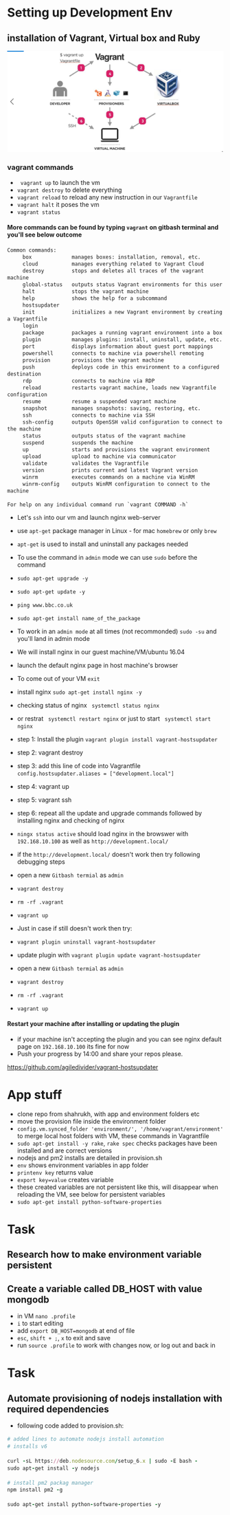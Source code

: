 # Setting up Development Env
## installation of Vagrant, Virtual box and Ruby
![](dev_env.png)

### vagrant commands
- ` vagrant up` to launch the vm
- `vagrant destroy` to delete everything 
- `vagrant reload` to reload any new instruction in our `Vagrantfile`
- `vagrant halt` it poses the vm
- `vagrant status`

#### More commands can be found by typing `vagrant` on gitbash terminal and you'll see below outcome
```
Common commands:
     box             manages boxes: installation, removal, etc.
     cloud           manages everything related to Vagrant Cloud
     destroy         stops and deletes all traces of the vagrant machine
     global-status   outputs status Vagrant environments for this user
     halt            stops the vagrant machine
     help            shows the help for a subcommand
     hostsupdater
     init            initializes a new Vagrant environment by creating a Vagrantfile
     login
     package         packages a running vagrant environment into a box
     plugin          manages plugins: install, uninstall, update, etc.
     port            displays information about guest port mappings
     powershell      connects to machine via powershell remoting
     provision       provisions the vagrant machine
     push            deploys code in this environment to a configured destination
     rdp             connects to machine via RDP
     reload          restarts vagrant machine, loads new Vagrantfile configuration
     resume          resume a suspended vagrant machine
     snapshot        manages snapshots: saving, restoring, etc.
     ssh             connects to machine via SSH
     ssh-config      outputs OpenSSH valid configuration to connect to the machine
     status          outputs status of the vagrant machine
     suspend         suspends the machine
     up              starts and provisions the vagrant environment
     upload          upload to machine via communicator
     validate        validates the Vagrantfile
     version         prints current and latest Vagrant version
     winrm           executes commands on a machine via WinRM
     winrm-config    outputs WinRM configuration to connect to the machine

For help on any individual command run `vagrant COMMAND -h`
```
- Let's `ssh` into our vm and launch nginx web-server
- use `apt-get` package manager in Linux - for mac `homebrew` or only `brew`
- `apt-get` is used to install and uninstall any packages needed
- To use the command in `admin` mode we can use `sudo` before the command
- `sudo apt-get upgrade -y`
- `sudo apt-get update -y`
- `ping www.bbc.co.uk`
- `sudo apt-get install name_of_the_package` 
- To work in an `admin mode` at all times (not recommonded) `sudo -su` and you'll land in admin mode
- We will install nginx in our guest machine/VM/ubuntu 16.04
- launch the default nginx page in host machine's browser
- To come out of your VM `exit`
- install nginx `sudo apt-get install nginx -y`
- checking status of nginx ` systemctl status nginx` 
- or restrat ` systemctl restart nginx` or just to start ` systemctl start nginx` 



- step 1: Install the plugin `vagrant plugin install vagrant-hostsupdater`
- step 2: vagrant destroy
- step 3: add this line of code into Vagrantfile `config.hostsupdater.aliases = ["development.local"]`
- step 4: vagrant up
- step 5: vagrant ssh
- step 6: repeat all the update and upgrade commands followed by installing nginx and checking of nginx
- `ningx status active` should load nginx in the browswer with `192.168.10.100` as well as `http://development.local/`

- if the `http://development.local/` doesn't work then try following debugging steps
- open a new `Gitbash termial` as `admin`
- `vagrant destroy`
- `rm -rf .vagrant`
- `vagrant up`

- Just in case if still doesn't work then try:
- `vagrant plugin uninstall vagrant-hostsupdater`
- update plugin with `vagrant plugin update vagrant-hostsupdater`
- open a new `Gitbash termial` as `admin`
- `vagrant destroy`
- `rm -rf .vagrant`
- `vagrant up`

#### Restart your machine after installing or updating the plugin

- if your machine isn't accepting the plugin and you can see nginx default page on `192.168.10.100` its fine for now
- Push your progress by 14:00 and share your repos please.

https://github.com/agiledivider/vagrant-hostsupdater

# App stuff
- clone repo from shahrukh, with app and environment folders etc
- move the provision file inside the environment folder
- `config.vm.synced_folder 'environment/', '/home/vagrant/environment'` to merge local host folders with VM, these commands in Vagrantfile
- `sudo apt-get install -y rake`, `rake spec` checks packages have been installed and are correct versions
- nodejs and pm2 installs are detailed in provision.sh 
- `env` shows environment variables in app folder
- `printenv key` returns value
- `export key=value` creates variable
- these created variables are not persistent like this, will disappear when reloading the VM, see below for persistent variables
- `sudo apt-get install python-software-properties`

# Task
## Research how to make environment variable persistent
## Create a variable called DB_HOST with value mongodb
- in VM `nano .profile`
- `i` to start editing
- add `export DB_HOST=mongodb` at end of file
- `esc`, `shift + ;`, `x` to exit and save
- run `source .profile` to work with changes now, or log out and back in


# Task
## Automate provisioning of nodejs installation with required dependencies
- following code added to provision.sh:
```ruby
# added lines to automate nodejs install automation
# installs v6

curl -sL https://deb.nodesource.com/setup_6.x | sudo -E bash - 
sudo apt-get install -y nodejs

# install pm2 packag manager
npm install pm2 -g 

sudo apt-get install python-software-properties -y
```
